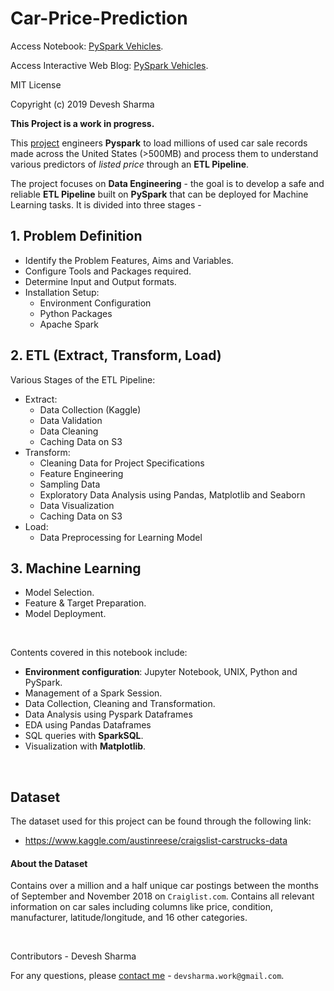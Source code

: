# Car-Price-Prediction

Access Notebook: [PySpark Vehicles](https://github.com/devsharma96/Car-Price-Prediction/tree/master/ETL/PySpark%20Vehicles.ipynb).

Access Interactive Web Blog: [PySpark Vehicles](https://devsharma96.github.io/).


MIT License

Copyright (c) 2019 Devesh Sharma

**This Project is a work in progress.**

This [project](https://github.com/devsharma96/Car-Price-Prediction/tree/master/ETL/PySpark%20Vehicles.ipynb) engineers **Pyspark** to load millions of used car sale records made across the United States (>500MB) and process them to understand various predictors of *listed price* through an **ETL Pipeline**.


The project focuses on **Data Engineering** - the goal is to develop a safe and reliable **ETL Pipeline** built on **PySpark** that can be deployed for Machine Learning tasks. It is divided into three stages -

## 1. Problem Definition

* Identify the Problem Features, Aims and Variables.
* Configure Tools and Packages required.
* Determine Input and Output formats.
* Installation Setup:
    *   Environment Configuration
    *   Python Packages
    *   Apache Spark


## 2. ETL (Extract, Transform, Load)

Various Stages of the ETL Pipeline:

* Extract:
    * Data Collection (Kaggle)
    * Data Validation
    * Data Cleaning
    * Caching Data on S3
* Transform:
    * Cleaning Data for Project Specifications
    * Feature Engineering
    * Sampling Data
    * Exploratory Data Analysis using Pandas, Matplotlib and Seaborn
    * Data Visualization
    * Caching Data on S3
* Load:
    * Data Preprocessing for Learning Model


## 3.  Machine Learning

* Model Selection.
* Feature & Target Preparation.
* Model Deployment.


<br>

Contents covered in this notebook include:
* **Environment configuration**: Jupyter Notebook, UNIX, Python and PySpark.
* Management of a Spark Session.
* Data Collection, Cleaning and Transformation.
* Data Analysis using Pyspark Dataframes
* EDA using Pandas Dataframes
* SQL queries with **SparkSQL**.
* Visualization with **Matplotlib**.



<br>

## Dataset

The dataset used for this project can be found through the following link:
- https://www.kaggle.com/austinreese/craigslist-carstrucks-data


#### About the Dataset

Contains over a million and a half unique car postings between the months of September and November 2018 on `Craiglist.com`.
Contains all relevant information on car sales including columns like price, condition, manufacturer, latitude/longitude, and 16 other categories.

<br>

Contributors - Devesh Sharma

For any questions, please [contact me](devsharma.work@gmail.com) - `devsharma.work@gmail.com`.
